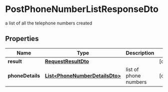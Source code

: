 

# PostPhoneNumberListResponseDto

a list of all the telephone numbers created
## Properties

Name | Type | Description | Notes
------------ | ------------- | ------------- | -------------
**result** | [**RequestResultDto**](RequestResultDto.md) |  |  [optional]
**phoneDetails** | [**List&lt;PhoneNumberDetailsDto&gt;**](PhoneNumberDetailsDto.md) | list of phone numbers |  [optional]



